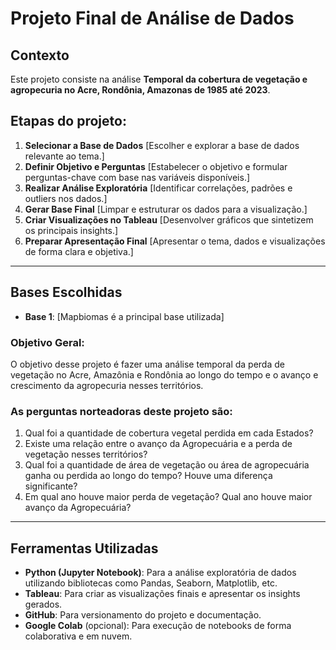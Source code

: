 # Projeto Final de Análise de Dados

## Contexto  
Este projeto consiste na análise **Temporal da cobertura de vegetação e agropecuria no Acre, Rondônia, Amazonas de 1985 até 2023**.  

## Etapas do projeto:
1. **Selecionar a Base de Dados** [Escolher e explorar a base de dados relevante ao tema.]
2. **Definir Objetivo e Perguntas**  [Estabelecer o objetivo e formular perguntas-chave com base nas variáveis disponíveis.]
3. **Realizar Análise Exploratória**  [Identificar correlações, padrões e outliers nos dados.]
4. **Gerar Base Final**  [Limpar e estruturar os dados para a visualização.]
5. **Criar Visualizações no Tableau**  [Desenvolver gráficos que sintetizem os principais insights.]
6. **Preparar Apresentação Final**  [Apresentar o tema, dados e visualizações de forma clara e objetiva.]

---

## Bases Escolhidas  
- **Base 1**: [Mapbiomas é a principal base utilizada]

### Objetivo Geral:
O objetivo desse projeto é fazer uma análise temporal da perda de vegetação no Acre, Amazônia e Rondônia ao longo do tempo e o avanço e crescimento da agropecuria nesses territórios.  

### As perguntas norteadoras deste projeto são:  
1. Qual foi a quantidade de cobertura vegetal perdida em cada Estados? 
2. Existe uma relação entre o avanço da Agropecuária e a perda de vegetação nesses territórios? 
3. Qual foi a quantidade de área de vegetação ou área de agropecuária ganha ou perdida ao longo do tempo? Houve uma diferença significante?
4. Em qual ano houve maior perda de vegetação? Qual ano houve maior avanço da Agropecuária? 

---

## Ferramentas Utilizadas  
- **Python (Jupyter Notebook)**: Para a análise exploratória de dados utilizando bibliotecas como Pandas, Seaborn, Matplotlib, etc.  
- **Tableau**: Para criar as visualizações finais e apresentar os insights gerados.  
- **GitHub**: Para versionamento do projeto e documentação.  
- **Google Colab** (opcional): Para execução de notebooks de forma colaborativa e em nuvem.  


